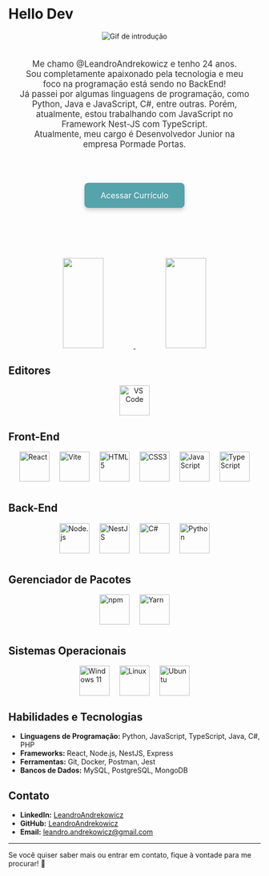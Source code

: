 # Hello Dev

<div align="center">
  <img src="https://64.media.tumblr.com/ddd22fe10a485ed56a46d958c058a970/tumblr_n9lnpepqkW1scncwdo1_500.gif" alt="Gif de introdução" />
</div>

<div style="padding: 20px; text-align: center;">
  <p style="font-size: 1.2em; color: #333;">
    Me chamo @LeandroAndrekowicz e tenho 24 anos.<br>
    Sou completamente apaixonado pela tecnologia e meu foco na programação está sendo no BackEnd!<br>
    Já passei por algumas linguagens de programação, como Python, Java e JavaScript, C#, entre outras. Porém, atualmente, estou trabalhando com JavaScript no Framework Nest-JS com TypeScript.<br>
    Atualmente, meu cargo é Desenvolvedor Junior na empresa Pormade Portas.<br>
  </p>
</div>

<div style="display: flex; flex-direction: column; justify-content: center; align-items: center; margin-top: 20px; margin-bottom: 100px">
  <a href="https://curriculo-ecru.vercel.app/" style="text-decoration: none; background-color: #55A3AB; color: white; padding: 15px 32px; font-size: 16px; border-radius: 8px; box-shadow: 0 4px 8px rgba(0, 0, 0, 0.2); transition: background-color 0.3s, transform 0.3s; display: inline-block; margin-top: 10px;" onmouseover="this.style.backgroundColor='#29738F'; this.style.transform='scale(1.05)';" onmouseout="this.style.backgroundColor='#55A3AB'; this.style.transform='scale(1)';">
    Acessar Currículo
  </a>
</div>

<div align="center">
  <a href="https://github.com/LeandroAndrekowicz">
    <img height="180em" src="https://github-readme-stats.vercel.app/api/top-langs/?username=LeandroAndrekowicz&layout=compact&langs_count=7&theme=dracula" width="40%" />
    <img height="180em" src="https://github-readme-stats.vercel.app/api?username=LeandroAndrekowicz&show_icons=true&theme=dracula&include_all_commits=true&count_private=true" width="40%" />
  </a>
</div>

## Editores

<div align="center">
  <img src="https://cdn.jsdelivr.net/gh/devicons/devicon/icons/vscode/vscode-original.svg" width="60" height="60" alt="VS Code" />
</div>

## Front-End

<div style="display: flex; justify-content: center; gap: 20px; flex-wrap: wrap; margin-bottom: 40px;">
  <img src="https://cdn.jsdelivr.net/gh/devicons/devicon/icons/react/react-original.svg" width="60" height="60" alt="React" />
  <img src="https://cdn.jsdelivr.net/gh/devicons/devicon/icons/vite/vite-original.svg" width="60" height="60" alt="Vite" />
  <img src="https://cdn.jsdelivr.net/gh/devicons/devicon/icons/html5/html5-plain-wordmark.svg" width="60" height="60" alt="HTML5" />
  <img src="https://cdn.jsdelivr.net/gh/devicons/devicon/icons/css3/css3-original.svg" width="60" height="60" alt="CSS3" />
  <img src="https://cdn.jsdelivr.net/gh/devicons/devicon/icons/javascript/javascript-original.svg" width="60" height="60" alt="JavaScript" />
  <img src="https://cdn.jsdelivr.net/gh/devicons/devicon/icons/typescript/typescript-original.svg" width="60" height="60" alt="TypeScript" />
</div>

## Back-End

<div style="display: flex; justify-content: center; gap: 20px; flex-wrap: wrap; margin-bottom: 40px;">
  <img src="https://cdn.jsdelivr.net/gh/devicons/devicon/icons/nodejs/nodejs-original-wordmark.svg" width="60" height="60" alt="Node.js" />
  <img src="https://cdn.jsdelivr.net/gh/devicons/devicon/icons/nestjs/nestjs-original.svg" width="60" height="60" alt="NestJS" />
  <img src="https://cdn.jsdelivr.net/gh/devicons/devicon/icons/csharp/csharp-original.svg" width="60" height="60" alt="C#" />
  <img src="https://cdn.jsdelivr.net/gh/devicons/devicon/icons/python/python-original-wordmark.svg" width="60" height="60" alt="Python" />
</div>

## Gerenciador de Pacotes

<div style="display: flex; justify-content: center; gap: 20px; flex-wrap: wrap; margin-bottom: 40px;">
  <img src="https://cdn.jsdelivr.net/gh/devicons/devicon@latest/icons/npm/npm-original-wordmark.svg" width="60" height="60" alt="npm" />
  <img src="https://cdn.jsdelivr.net/gh/devicons/devicon@latest/icons/yarn/yarn-original.svg" width="60" height="60" alt="Yarn" />
</div>

## Sistemas Operacionais

<div style="display: flex; justify-content: center; gap: 20px; flex-wrap: wrap;">
  <img src="https://cdn.jsdelivr.net/gh/devicons/devicon@latest/icons/windows11/windows11-original.svg" width="60" height="60" alt="Windows 11" />
  <img src="https://cdn.jsdelivr.net/gh/devicons/devicon@latest/icons/linux/linux-original.svg" width="60" height="60" alt="Linux" />
  <img src="https://cdn.jsdelivr.net/gh/devicons/devicon@latest/icons/ubuntu/ubuntu-original-wordmark.svg" width="60" height="60" alt="Ubuntu" />
</div>

## Habilidades e Tecnologias

- **Linguagens de Programação:** Python, JavaScript, TypeScript, Java, C#, PHP
- **Frameworks:** React, Node.js, NestJS, Express
- **Ferramentas:** Git, Docker, Postman, Jest
- **Bancos de Dados:** MySQL, PostgreSQL, MongoDB

## Contato

- **LinkedIn:** [LeandroAndrekowicz](https://www.linkedin.com/in/leandroandrekowicz/)
- **GitHub:** [LeandroAndrekowicz](https://github.com/LeandroAndrekowicz)
- **Email:** leandro.andrekowicz@gmail.com

---

Se você quiser saber mais ou entrar em contato, fique à vontade para me procurar! 🚀
